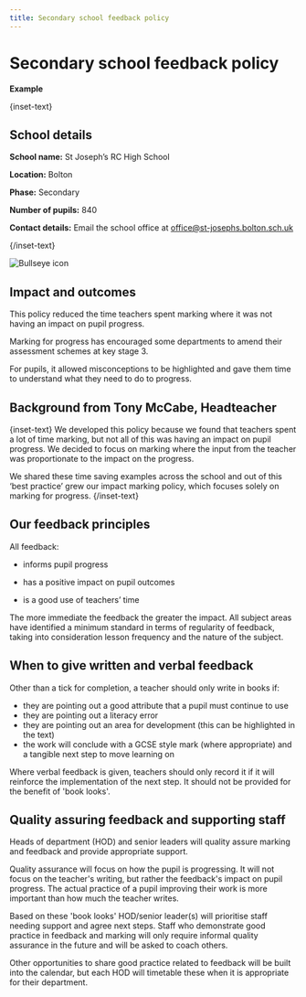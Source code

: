 ```yaml
---
title: Secondary school feedback policy
---
```


# Secondary school feedback policy

<strong class="govuk-tag">Example</strong>

{inset-text}

## School details

**School name:** St Joseph’s RC High School

**Location:** Bolton

**Phase:** Secondary

**Number of pupils:** 840

**Contact details:** Email the school office at <office@st-josephs.bolton.sch.uk>

{/inset-text}

<div class="govuk-grid-row dfe-width-container">
  <div class="govuk-grid-column-full">
    <div class="info-box">
      <div class="info-box__corner">
        <img src="/assets/images/bullseye.svg" alt="Bullseye icon">
      </div>
      <h2 class="govuk-heading-m">
        Impact and outcomes
      </h2>
      <p>
        This policy reduced the time teachers spent marking where it was not having an impact on pupil progress. 
      </p>
      <p>
        Marking for progress has encouraged some departments to amend their assessment schemes at key stage 3.
      </p>
      <p>
        For pupils, it allowed misconceptions to be highlighted and gave them time to understand what they need to do to progress. 
      </p>
    </div>
  </div>
</div>

## Background from Tony McCabe, Headteacher

{inset-text}
We developed this policy because we found that teachers spent a lot of time marking, but not all of this was having an impact on pupil progress. We decided to focus on marking where the input from the teacher was proportionate to the impact on the progress.

We shared these time saving examples across the school and out of this ‘best practice’ grew our impact marking policy, which focuses solely on marking for progress.
{/inset-text}

## Our feedback principles

All feedback:

- informs pupil progress
- has a positive impact on pupil outcomes

- is a good use of teachers’ time

The more immediate the feedback the greater the impact. All subject areas have identified a minimum standard in terms of regularity of feedback, taking into consideration lesson frequency and the nature of the subject.

## When to give written and verbal feedback

Other than a tick for completion, a teacher should only write in books if:

- they are pointing out a good attribute that a pupil must continue to use
- they are pointing out a literacy error
- they are pointing out an area for development (this can be highlighted in the text)
- the work will conclude with a GCSE style mark (where appropriate) and a tangible next step to move learning on

Where verbal feedback is given, teachers should only record it if it will reinforce the implementation of the next step. It should not be provided for the benefit of 'book looks'.

## Quality assuring feedback and supporting staff

Heads of department (HOD) and senior leaders will quality assure marking and feedback and provide appropriate support.

Quality assurance will focus on how the pupil is progressing. It will not focus on the teacher's writing, but rather the feedback's impact on pupil progress. The actual practice of a pupil improving their work is more important than how much the teacher writes.

Based on these 'book looks' HOD/senior leader(s) will prioritise staff needing support and agree next steps. Staff who demonstrate good practice in feedback and marking will only require informal quality assurance in the future and will be asked to coach others.

Other opportunities to share good practice related to feedback will be built into the calendar, but each HOD will timetable these when it is appropriate for their department.
